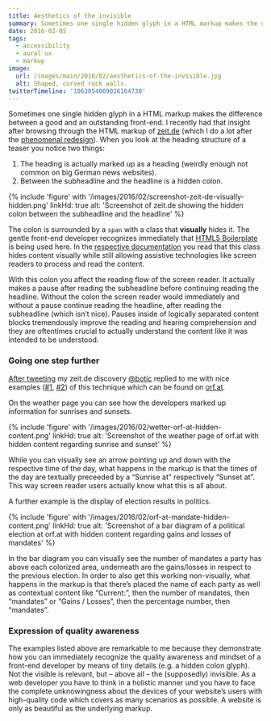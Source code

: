 ```yaml
---
title: Aesthetics of the invisible
summary: Sometimes one single hidden glyph in a HTML markup makes the difference between a good and an outstanding front-end.
date: 2016-02-05
tags:
  - accessibility
  - aural ux
  - markup
image:
  url: /images/main/2016/02/aesthetics-of-the-invisible.jpg
  alt: Shaped, curved rock walls.
twitterTimeline: '1063054069026164738'
---
```

Sometimes one single hidden glyph in a HTML markup makes the difference between a good and an outstanding front-end. I recently had that insight after browsing through the HTML markup of [zeit.de](https://www.zeit.de/) (which I do a lot after the [phenomenal redesign](https://www.edenspiekermann.com/projects/zeit-online/)). When you look at the heading structure of a teaser you notice two things:

1. The heading is actually marked up as a heading (weirdly enough not common on big German news websites).
2. Between the subheadline and the headline is a hidden colon.

{% include 'figure' with '/images/2016/02/screenshot-zeit-de-visually-hidden.png'
  linkHd: true
  alt: 'Screenshot of zeit.de showing the hidden colon between the subheadline and the headline'
%}

The colon is surrounded by a `span` with a class that **visually** hides it. The gentle front-end developer recognizes immediately that [HTML5 Boilerplate](https://html5boilerplate.com/) is being used here. In the [respective documentation](https://github.com/h5bp/html5-boilerplate/blob/5.3.0/dist/doc/css.md#visuallyhidden) you read that this class hides content visually while still allowing assistive technologies like screen readers to process and read the content.

With this colon you affect the reading flow of the screen reader. It actually makes a pause after reading the subheadline before continuing reading the headline. Without the colon the screen reader would immediately and without a pause continue reading the headline, after reading the subheadline (which isn’t nice). Pauses inside of logically separated content blocks tremendously improve the reading and hearing comprehension and they are oftentimes crucial to actually understand the content like it was intended to be understood.

### Going one step further

[After tweeting](https://twitter.com/isellsoap/status/695240293403250689) my zeit.de discovery [@botic](https://twitter.com/botic) replied to me with nice examples ([#1](https://twitter.com/botic/status/695241565590142976), [#2](https://twitter.com/botic/status/695242557224308737)) of this technique which can be found on [orf.at](http://orf.at/).

On the weather page you can see how the developers marked up information for sunrises and sunsets.

{% include 'figure' with '/images/2016/02/wetter-orf-at-hidden-content.png'
  linkHd: true
  alt: 'Screenshot of the weather page of orf.at with hidden content regarding sunrise and sunset'
%}

While you can visually see an arrow pointing up and down with the respective time of the day, what happens in the markup is that the times of the day are textually preceeded by a “Sunrise at” respectively “Sunset at”. This way screen reader users actually know what this is all about.

A further example is the display of election results in politics.

{% include 'figure' with '/images/2016/02/orf-at-mandate-hidden-content.png'
  linkHd: true
  alt: 'Screenshot of a bar diagram of a political election at orf.at with hidden content regarding gains and losses of mandates'
%}

In the bar diagram you can visually see the number of mandates a party has above each colorized area, underneath are the gains/losses in respect to the previous election. In order to also get this working non-visually, what happens in the markup is that there’s placed the name of each party as well as contextual content like “Current:”, then the number of mandates, then “mandates” or “Gains / Losses”, then the percentage number, then “mandates”.

### Expression of quality awareness

The examples listed above are remarkable to me because they demonstrate how you can immediately recognize the quality awareness and mindset of a front-end developer by means of tiny details (e.g. a hidden colon glyph). Not the visible is relevant, but – above all – the (supposedly) invisible. As a web developer you have to think in a holistic manner und you have to face the complete unknowingness about the devices of your website’s users with high-quality code which covers as many scenarios as possible. A website is only as beautiful as the underlying markup.
